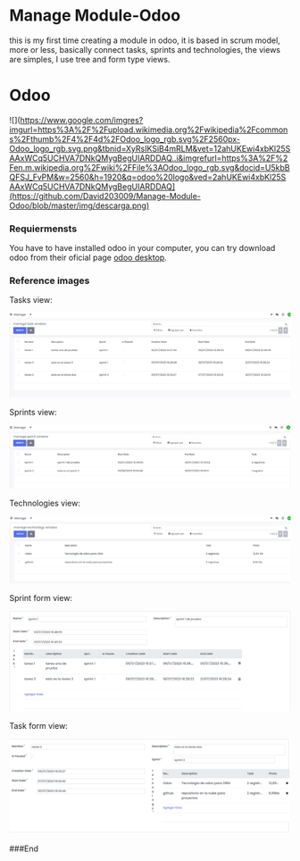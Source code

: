# Manage Module-Odoo
this is my first time creating a module in odoo, it is based in scrum model, more or less, basically connect tasks, sprints and technologies, the views are simples, I use tree and form type views.

# Odoo

![](https://www.google.com/imgres?imgurl=https%3A%2F%2Fupload.wikimedia.org%2Fwikipedia%2Fcommons%2Fthumb%2F4%2F4d%2FOdoo_logo_rgb.svg%2F2560px-Odoo_logo_rgb.svg.png&tbnid=XyRsIKSiB4mRLM&vet=12ahUKEwi4xbKl25SAAxWCq5UCHVA7DNkQMygBegUIARDDAQ..i&imgrefurl=https%3A%2F%2Fen.m.wikipedia.org%2Fwiki%2FFile%3AOdoo_logo_rgb.svg&docid=U5kbBQFSJ_FvPM&w=2560&h=1920&q=odoo%20logo&ved=2ahUKEwi4xbKl25SAAxWCq5UCHVA7DNkQMygBegUIARDDAQ](https://github.com/David203009/Manage-Module-Odoo/blob/master/img/descarga.png)

### Requiermensts
You have to have installed odoo in your computer, you can try download odoo from their oficial page  [odoo desktop](http:/https://www.odoo.com/es_ES/page/download/ "odoo desktop").

### Reference images

Tasks view:

![](https://github.com/David203009/Manage-Module-Odoo/blob/master/img/Screenshot%202023-07-16%20222659.png)

Sprints view:

![](https://github.com/David203009/Manage-Module-Odoo/blob/master/img/Screenshot%202023-07-16%20222708.png)

Technologies view:

![](https://github.com/David203009/Manage-Module-Odoo/blob/master/img/Screenshot%202023-07-16%20222715.png)

Sprint form view:

![](https://github.com/David203009/Manage-Module-Odoo/blob/master/img/Screenshot%202023-07-16%20222758.png)

Task form view:

![](https://github.com/David203009/Manage-Module-Odoo/blob/master/img/Screenshot%202023-07-16%20222817.png)


###End
